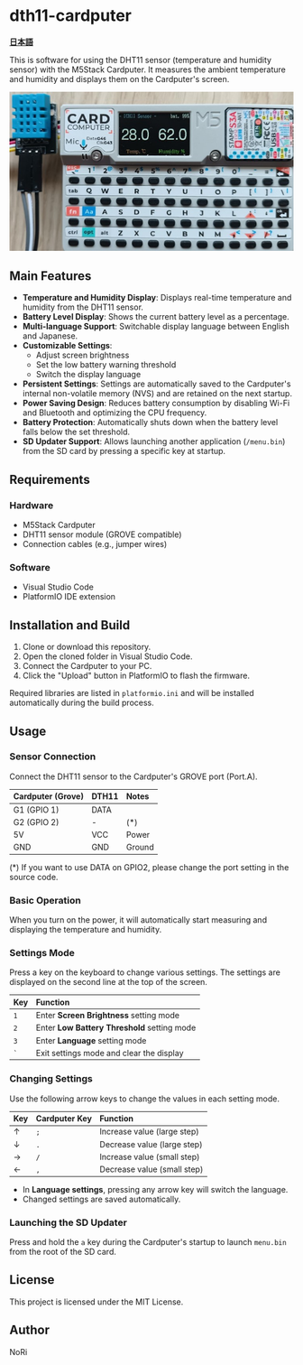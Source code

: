 # dth11-cardputer
**[日本語](README_jp.md)**

This is software for using the DHT11 sensor (temperature and humidity sensor) with the M5Stack Cardputer.
It measures the ambient temperature and humidity and displays them on the Cardputer's screen.

![DTH11-Cardputer](images/s-DTH11-02.jpg)<br>

## Main Features

- **Temperature and Humidity Display**: Displays real-time temperature and humidity from the DHT11 sensor.
- **Battery Level Display**: Shows the current battery level as a percentage.
- **Multi-language Support**: Switchable display language between English and Japanese.
- **Customizable Settings**:
    *   Adjust screen brightness
    *   Set the low battery warning threshold
    *   Switch the display language
- **Persistent Settings**: Settings are automatically saved to the Cardputer's internal non-volatile memory (NVS) and are retained on the next startup.
- **Power Saving Design**: Reduces battery consumption by disabling Wi-Fi and Bluetooth and optimizing the CPU frequency.
- **Battery Protection**: Automatically shuts down when the battery level falls below the set threshold.
- **SD Updater Support**: Allows launching another application (`/menu.bin`) from the SD card by pressing a specific key at startup.

## Requirements

### Hardware
- M5Stack Cardputer
- DHT11 sensor module (GROVE compatible)
- Connection cables (e.g., jumper wires)

### Software
- Visual Studio Code
- PlatformIO IDE extension

## Installation and Build

1.  Clone or download this repository.
2.  Open the cloned folder in Visual Studio Code.
3.  Connect the Cardputer to your PC.
4.  Click the "Upload" button in PlatformIO to flash the firmware.

Required libraries are listed in `platformio.ini` and will be installed automatically during the build process.

## Usage

### Sensor Connection
Connect the DHT11 sensor to the Cardputer's GROVE port (Port.A).

| Cardputer (Grove) | DTH11 | Notes                              |
| :---------------- | :---- | :--------------------------------- |
| G1 (GPIO 1)       | DATA  |                                    |
| G2 (GPIO 2)       | -     | (*)                                |
| 5V                | VCC   | Power                              |
| GND               | GND   | Ground                             |

(*) If you want to use DATA on GPIO2, please change the port setting in the source code.

### Basic Operation
When you turn on the power, it will automatically start measuring and displaying the temperature and humidity.

### Settings Mode

Press a key on the keyboard to change various settings. The settings are displayed on the second line at the top of the screen.

| Key | Function                                   |
| :-- | :----------------------------------------- |
| `1` | Enter **Screen Brightness** setting mode   |
| `2` | Enter **Low Battery Threshold** setting mode |
| `3` | Enter **Language** setting mode            |
| `` ` `` | Exit settings mode and clear the display   |

### Changing Settings

Use the following arrow keys to change the values in each setting mode.

| Key | Cardputer Key | Function                       |
| :-- | :------------ | :----------------------------- |
| ↑   | `;`           | Increase value (large step)    |
| ↓   | `.`           | Decrease value (large step)    |
| →   | `/`           | Increase value (small step)    |
| ←   | `,`           | Decrease value (small step)    |

*   In **Language settings**, pressing any arrow key will switch the language.
*   Changed settings are saved automatically.

### Launching the SD Updater

Press and hold the `a` key during the Cardputer's startup to launch `menu.bin` from the root of the SD card.

## License

This project is licensed under the MIT License.

## Author

NoRi

